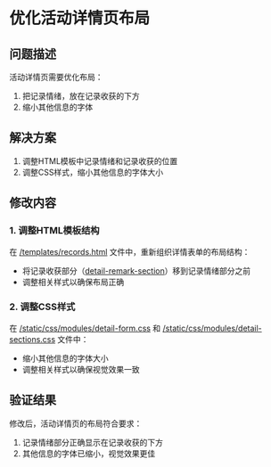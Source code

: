 # 优化活动详情页布局

## 问题描述
活动详情页需要优化布局：
1. 把记录情绪，放在记录收获的下方
2. 缩小其他信息的字体

## 解决方案
1. 调整HTML模板中记录情绪和记录收获的位置
2. 调整CSS样式，缩小其他信息的字体大小

## 修改内容

### 1. 调整HTML模板结构
在 [/templates/records.html](file:///Users/amy/Documents/codes/time_recoder/templates/records.html) 文件中，重新组织详情表单的布局结构：
- 将记录收获部分（[detail-remark-section](file:///Users/amy/Documents/codes/time_recoder/templates/records.html#L351-L357)）移到记录情绪部分之前
- 调整相关样式以确保布局正确

### 2. 调整CSS样式
在 [/static/css/modules/detail-form.css](file:///Users/amy/Documents/codes/time_recoder/static/css/modules/detail-form.css) 和 [/static/css/modules/detail-sections.css](file:///Users/amy/Documents/codes/time_recoder/static/css/modules/detail-sections.css) 文件中：
- 缩小其他信息的字体大小
- 调整相关样式以确保视觉效果一致

## 验证结果
修改后，活动详情页的布局符合要求：
1. 记录情绪部分正确显示在记录收获的下方
2. 其他信息的字体已缩小，视觉效果更佳